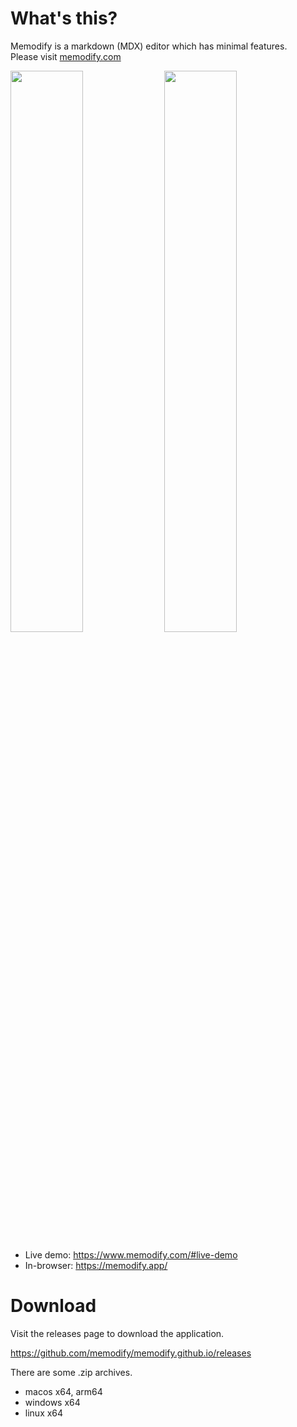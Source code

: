 # What's this?
Memodify is a markdown (MDX) editor which has minimal features.  
Please visit [memodify.com](https://memodify.com/)

<img width="48%" src="https://www.memodify.com/full-screenshot.png" />
<img width="48%" src="https://www.memodify.com/dark-mode.png" />

* Live demo: <https://www.memodify.com/#live-demo>
* In-browser: <https://memodify.app/>

# Download
Visit the releases page to download the application.

<https://github.com/memodify/memodify.github.io/releases>

There are some .zip archives.
* macos x64, arm64
* windows x64
* linux x64